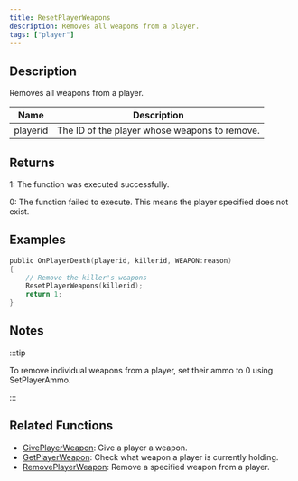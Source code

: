 ```yaml
---
title: ResetPlayerWeapons
description: Removes all weapons from a player.
tags: ["player"]
---
```


## Description

Removes all weapons from a player.

| Name     | Description                                   |
| -------- | --------------------------------------------- |
| playerid | The ID of the player whose weapons to remove. |

## Returns

1: The function was executed successfully.

0: The function failed to execute. This means the player specified does not exist.

## Examples

```c
public OnPlayerDeath(playerid, killerid, WEAPON:reason)
{
    // Remove the killer's weapons
    ResetPlayerWeapons(killerid);
    return 1;
}
```

## Notes

:::tip

To remove individual weapons from a player, set their ammo to 0 using SetPlayerAmmo.

:::

## Related Functions

- [GivePlayerWeapon](GivePlayerWeapon): Give a player a weapon.
- [GetPlayerWeapon](GetPlayerWeapon): Check what weapon a player is currently holding.
- [RemovePlayerWeapon](RemovePlayerWeapon): Remove a specified weapon from a player.
